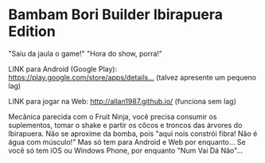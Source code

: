 # Bambam Bori Builder Ibirapuera Edition

"Saiu da jaula o game!" "Hora do show, porra!"

LINK para Android (Google Play):
https://play.google.com/store/apps/details…
(talvez apresente um pequeno lag)

LINK para jogar na Web:
http://allan1987.github.io/
(funciona sem lag)

Mecânica parecida com o Fruit Ninja, você precisa consumir os suplementos, tomar o shake e partir os côcos e troncos das árvores do Ibirapuera. Não se aproxime da bomba, pois "aqui nois constrói fibra! Não é água com músculo!"
Mas só tem para Android e Web por enquanto... Se você só tem iOS ou Windows Phone, por enquanto "Num Vai Dá Não"...
